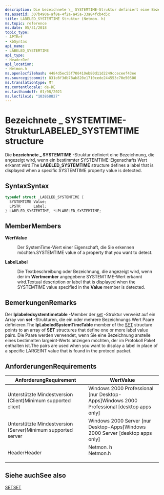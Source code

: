 ```yaml
---
description: Die bezeichnete \_ SYSTEMTIME-Struktur definiert eine Bezeichnung, die angezeigt wird, wenn ein bestimmter SYSTEMTIME-Eigenschafts Wert erkannt wird.
ms.assetid: 307b490a-af8e-4f2a-a45a-33a84fcb4d5c
title: LABELED_SYSTEMTIME Struktur (Netmon. h)
ms.topic: reference
ms.date: 05/31/2018
topic_type:
- APIRef
- kbSyntax
api_name:
- LABELED_SYSTEMTIME
api_type:
- HeaderDef
api_location:
- Netmon.h
ms.openlocfilehash: 4484d5ec55f700410eb80d11d2249cceceef43ee
ms.sourcegitcommit: 831e8f3db78ab820e1710cede244553c70e50500
ms.translationtype: MT
ms.contentlocale: de-DE
ms.lasthandoff: 01/08/2021
ms.locfileid: "103868827"
---
```

# <a name="labeled_systemtime-structure"></a><span data-ttu-id="e9a67-103">Bezeichnete \_ SYSTEMTIME-Struktur</span><span class="sxs-lookup"><span data-stu-id="e9a67-103">LABELED\_SYSTEMTIME structure</span></span>

<span data-ttu-id="e9a67-104">Die **bezeichnete \_ SYSTEMTIME** -Struktur definiert eine Bezeichnung, die angezeigt wird, wenn ein bestimmter SYSTEMTIME-Eigenschafts Wert erkannt wird.</span><span class="sxs-lookup"><span data-stu-id="e9a67-104">The **LABELED\_SYSTEMTIME** structure defines a label that is displayed when a specific SYSTEMTIME property value is detected.</span></span>

## <a name="syntax"></a><span data-ttu-id="e9a67-105">Syntax</span><span class="sxs-lookup"><span data-stu-id="e9a67-105">Syntax</span></span>


```C++
typedef struct _LABELED_SYSTEMTIME {
  SYSTEMTIME Value;
  LPSTR      Label;
} LABELED_SYSTEMTIME, *LPLABELED_SYSTEMTIME;
```



## <a name="members"></a><span data-ttu-id="e9a67-106">Member</span><span class="sxs-lookup"><span data-stu-id="e9a67-106">Members</span></span>

<dl> <dt>

<span data-ttu-id="e9a67-107">**Wert**</span><span class="sxs-lookup"><span data-stu-id="e9a67-107">**Value**</span></span>
</dt> <dd>

<span data-ttu-id="e9a67-108">Der SystemTime-Wert einer Eigenschaft, die Sie erkennen möchten.</span><span class="sxs-lookup"><span data-stu-id="e9a67-108">SYSTEMTIME value of a property that you want to detect.</span></span>

</dd> <dt>

<span data-ttu-id="e9a67-109">**Label**</span><span class="sxs-lookup"><span data-stu-id="e9a67-109">**Label**</span></span>
</dt> <dd>

<span data-ttu-id="e9a67-110">Die Textbeschreibung oder Bezeichnung, die angezeigt wird, wenn der im **Wertmember** angegebene SYSTEMTIME-Wert erkannt wird.</span><span class="sxs-lookup"><span data-stu-id="e9a67-110">Textual description or label that is displayed when the SYSTEMTIME value specified in the **Value** member is detected.</span></span>

</dd> </dl>

## <a name="remarks"></a><span data-ttu-id="e9a67-111">Bemerkungen</span><span class="sxs-lookup"><span data-stu-id="e9a67-111">Remarks</span></span>

<span data-ttu-id="e9a67-112">Der **lplabeledsystemtimetable** -Member der [set](set.md) -Struktur verweist auf ein Array von **set** -Strukturen, die ein oder mehrere Bezeichnungs Wert Paare definieren.</span><span class="sxs-lookup"><span data-stu-id="e9a67-112">The **lpLabeledSystemTimeTable** member of the [SET](set.md) structure points to an array of **SET** structures that define one or more label value pairs.</span></span> <span data-ttu-id="e9a67-113">Die Paare werden verwendet, wenn Sie eine Bezeichnung anstelle eines bestimmten largeint-Werts anzeigen möchten, der im Protokoll Paket enthalten ist.</span><span class="sxs-lookup"><span data-stu-id="e9a67-113">The pairs are used when you want to display a label in place of a specific LARGEINT value that is found in the protocol packet.</span></span>

## <a name="requirements"></a><span data-ttu-id="e9a67-114">Anforderungen</span><span class="sxs-lookup"><span data-stu-id="e9a67-114">Requirements</span></span>



| <span data-ttu-id="e9a67-115">Anforderung</span><span class="sxs-lookup"><span data-stu-id="e9a67-115">Requirement</span></span> | <span data-ttu-id="e9a67-116">Wert</span><span class="sxs-lookup"><span data-stu-id="e9a67-116">Value</span></span> |
|-------------------------------------|-------------------------------------------------------------------------------------|
| <span data-ttu-id="e9a67-117">Unterstützte Mindestversion (Client)</span><span class="sxs-lookup"><span data-stu-id="e9a67-117">Minimum supported client</span></span><br/> | <span data-ttu-id="e9a67-118">Windows 2000 Professional \[nur Desktop-Apps\]</span><span class="sxs-lookup"><span data-stu-id="e9a67-118">Windows 2000 Professional \[desktop apps only\]</span></span><br/>                          |
| <span data-ttu-id="e9a67-119">Unterstützte Mindestversion (Server)</span><span class="sxs-lookup"><span data-stu-id="e9a67-119">Minimum supported server</span></span><br/> | <span data-ttu-id="e9a67-120">Windows 2000 Server \[nur Desktop-Apps\]</span><span class="sxs-lookup"><span data-stu-id="e9a67-120">Windows 2000 Server \[desktop apps only\]</span></span><br/>                                |
| <span data-ttu-id="e9a67-121">Header</span><span class="sxs-lookup"><span data-stu-id="e9a67-121">Header</span></span><br/>                   | <dl> <span data-ttu-id="e9a67-122"><dt>Netmon. h</dt></span><span class="sxs-lookup"><span data-stu-id="e9a67-122"><dt>Netmon.h</dt></span></span> </dl> |



## <a name="see-also"></a><span data-ttu-id="e9a67-123">Siehe auch</span><span class="sxs-lookup"><span data-stu-id="e9a67-123">See also</span></span>

<dl> <dt>

[<span data-ttu-id="e9a67-124">SET</span><span class="sxs-lookup"><span data-stu-id="e9a67-124">SET</span></span>](set.md)
</dt> </dl>

 

 




